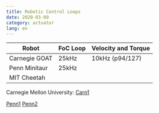 ```yaml
---
title: Robotic Control Loops
date: 2020-03-09
category: actuator
lang: en
---
```


| Robot                 | FoC Loop  | Velocity and Torque |
|-----------------------|-----------|---------------------|
| Carnegie GOAT         | 25kHz     | 10kHz (p94/127)     |
| Penn Minitaur         | 25kHz     |                     |
| MIT Cheetah           |           |                     |

Carnegie Mellon University:
[Carn1](https://www.ri.cmu.edu/pub_files/2016/8/kaloucheThesis.pdf)


[Penn1](https://repository.upenn.edu/cgi/viewcontent.cgi?article=1766&context=ese_papers)
[Penn2](https://repository.upenn.edu/cgi/viewcontent.cgi?article=1850&context=ese_papers)

